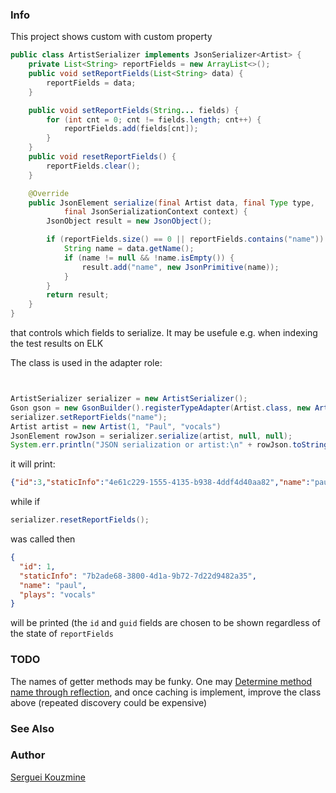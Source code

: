 ### Info

This project shows custom with
custom property
```java
public class ArtistSerializer implements JsonSerializer<Artist> {
	private List<String> reportFields = new ArrayList<>();
	public void setReportFields(List<String> data) {
		reportFields = data;
	}

	public void setReportFields(String... fields) {
		for (int cnt = 0; cnt != fields.length; cnt++) {
			reportFields.add(fields[cnt]);
		}
	}
	public void resetReportFields() {
		reportFields.clear();
	}

	@Override
	public JsonElement serialize(final Artist data, final Type type,
			final JsonSerializationContext context) {
		JsonObject result = new JsonObject();

		if (reportFields.size() == 0 || reportFields.contains("name")) {
			String name = data.getName();
			if (name != null && !name.isEmpty()) {
				result.add("name", new JsonPrimitive(name));
			}
		}
		return result;
	}
}
```
that controls which fields to serialize. It may be  usefule e.g. when indexing the test results on ELK

The class is used in the adapter role:
```java


ArtistSerializer serializer = new ArtistSerializer();
Gson gson = new GsonBuilder().registerTypeAdapter(Artist.class, new ArtistSerializer()).create();
serializer.setReportFields("name");
Artist artist = new Artist(1, "Paul", "vocals")
JsonElement rowJson = serializer.serialize(artist, null, null);
System.err.println("JSON serialization or artist:\n" + rowJson.toString());
```
it will print:
```json
{"id":3,"staticInfo":"4e61c229-1555-4135-b938-4ddf4d40aa82","name":"paul"}
```
while if
```java
serializer.resetReportFields();
```
was called then
```json
{
  "id": 1,
  "staticInfo": "7b2ade68-3800-4d1a-9b72-7d22d9482a35",
  "name": "paul",
  "plays": "vocals"
}

```
will be printed
(the `id` and `guid` fields are chosen to be shown regardless of the state of  `reportFields`
### TODO

The names  of getter methods may be funky.
One may [Determine method name through reflection](https://github.com/Blastman/DtoTester/blob/master/src/test/java/com/objectpartners/DtoTest.java
), and once caching is implement, improve the class above
(repeated discovery could be expensive)

### See Also


### Author
[Serguei Kouzmine](kouzmine_serguei@yahoo.com)
